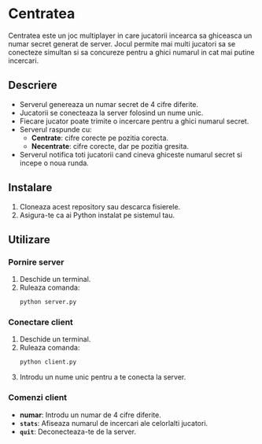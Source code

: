 # Centratea

Centratea este un joc multiplayer in care jucatorii incearca sa ghiceasca un numar secret generat de server. Jocul permite mai multi jucatori sa se conecteze simultan si sa concureze pentru a ghici numarul in cat mai putine incercari.

## Descriere

- Serverul genereaza un numar secret de 4 cifre diferite.
- Jucatorii se conecteaza la server folosind un nume unic.
- Fiecare jucator poate trimite o incercare pentru a ghici numarul secret.
- Serverul raspunde cu:
  - **Centrate**: cifre corecte pe pozitia corecta.
  - **Necentrate**: cifre corecte, dar pe pozitia gresita.
- Serverul notifica toti jucatorii cand cineva ghiceste numarul secret si incepe o noua runda.

## Instalare

1. Cloneaza acest repository sau descarca fisierele.
2. Asigura-te ca ai Python instalat pe sistemul tau.

## Utilizare

### Pornire server

1. Deschide un terminal.
2. Ruleaza comanda:
   ```bash
   python server.py
   ```

### Conectare client

1. Deschide un terminal.
2. Ruleaza comanda:
   ```bash
   python client.py
   ```
3. Introdu un nume unic pentru a te conecta la server.

### Comenzi client

- **numar**: Introdu un numar de 4 cifre diferite.
- **`stats`**: Afiseaza numarul de incercari ale celorlalti jucatori.
- **`quit`**: Deconecteaza-te de la server.
